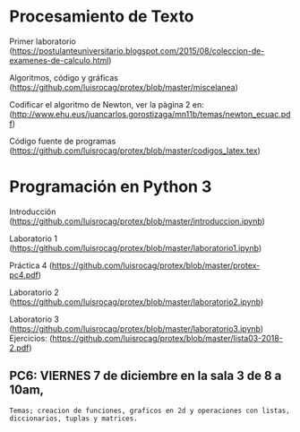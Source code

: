 # Procesamiento de Texto
Primer laboratorio 
(https://postulanteuniversitario.blogspot.com/2015/08/coleccion-de-examenes-de-calculo.html)

Algoritmos, código y gráficas
(https://github.com/luisrocag/protex/blob/master/miscelanea)

Codificar el algoritmo de Newton, ver la pàgina 2 en:
(http://www.ehu.eus/juancarlos.gorostizaga/mn11b/temas/newton_ecuac.pdf)

Código fuente de programas
(https://github.com/luisrocag/protex/blob/master/codigos_latex.tex)

# Programación en Python 3

Introducción (https://github.com/luisrocag/protex/blob/master/introduccion.ipynb)

Laboratorio 1 (https://github.com/luisrocag/protex/blob/master/laboratorio1.ipynb)

Práctica 4 (https://github.com/luisrocag/protex/blob/master/protex-pc4.pdf)

Laboratorio 2 (https://github.com/luisrocag/protex/blob/master/laboratorio2.ipynb)

Laboratorio 3 (https://github.com/luisrocag/protex/blob/master/laboratorio3.ipynb)
  Ejercicios: (https://github.com/luisrocag/protex/blob/master/lista03-2018-2.pdf)
  
## PC6: VIERNES 7 de diciembre en la sala 3 de 8 a 10am, 
    Temas; creacion de funciones, graficos en 2d y operaciones con listas, diccionarios, tuplas y matrices.
